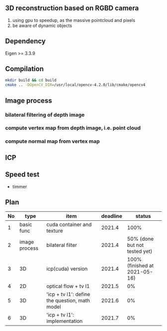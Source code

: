## 3D reconstruction based on RGBD camera
1. using gpu to speedup, as the massive pointcloud and pixels
2. be aware of dynamic objects

## Dependency
Eigen >= 3.3.9

## Compilation
```bash
mkdir build && cd build
cmake .. -DOpenCV_DIR=/usr/local/opencv-4.2.0/lib/cmake/opencv4
```

## Image process
### bilateral filtering of depth image 

### compute vertex map from depth image, i.e. point cloud

### compute normal map from vertex map

## ICP


## Speed test
- timmer


## Plan
| No  |  type        | item                                           | deadline | status |
| --- | ---          | --------------                                 | -------- | ------ |
| 1   | basic func   | cuda container and texture                     | 2021.4   | 100%   | 
| 2   | image process| bilateral filter                               | 2021.4   | 50% (done but not tested yet) |
| 3   | 3D           | icp(cuda) version                              | 2021.4   | 100% (finished at 2021-05-16)   |
| 4   | 2D           | optical flow + tv l1                           | 2021.5   | 0%     |
| 5   | 3D           | 'icp + tv l1': define the question, math model | 2021.6   | 0%     |
| 6   | 3D           | 'icp + tv l1': implementation                  | 2021.7   | 0%     |
